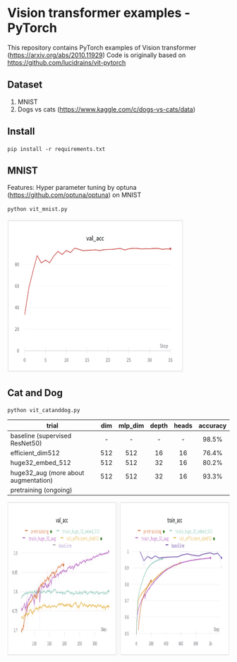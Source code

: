 # Vision transformer examples - PyTorch

This repository contains PyTorch examples of Vision transformer (https://arxiv.org/abs/2010.11929)
Code is originally based on https://github.com/lucidrains/vit-pytorch

## Dataset
 1. MNIST
 2. Dogs vs cats (https://www.kaggle.com/c/dogs-vs-cats/data)

## Install

`pip install -r requirements.txt` <br>


## MNIST

Features: Hyper parameter tuning by optuna (https://github.com/optuna/optuna) on MNIST

`python vit_mnist.py`

<img src="images/plot_mnist.png" alt="Training curve accuracy" width="400" height="350">


## Cat and Dog

`python vit_catanddog.py`

| trial                                | dim | mlp_dim | depth | heads | accuracy |
|--------------------------------------|:---:|:-------:|:-----:|:-----:|:--------:|
| baseline (supervised ResNet50)       |  -  |    -    |   -   |   -   |   98.5%  |
| efficient_dim512                     | 512 |   512   |   16  |   16  |   76.4%  |
| huge32_embed_512                     | 512 |   512   |   32  |   16  |   80.2%  |
| huge32_aug (more about augmentation) | 512 |   512   |   32  |   16  |   93.3%  |
| pretraining (ongoing)                |     |         |       |       |          |


<img src="images/plot_vit_catanddog.png" alt="Training and validation curve accuracy" width="800" height="350">

